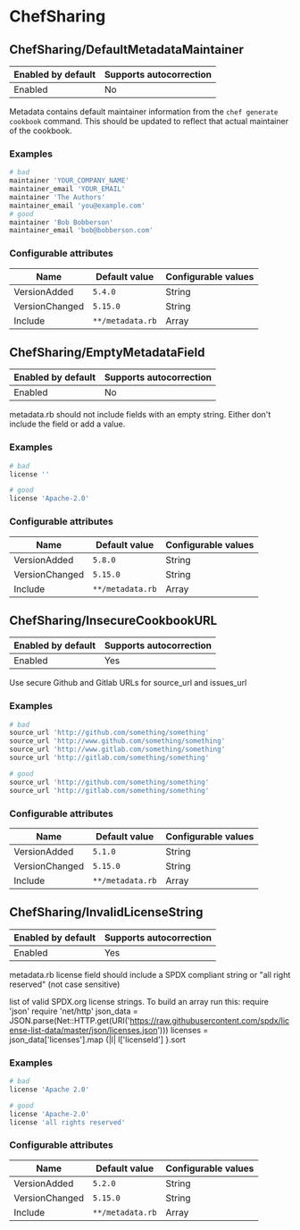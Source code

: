 # ChefSharing

## ChefSharing/DefaultMetadataMaintainer

Enabled by default | Supports autocorrection
--- | ---
Enabled | No

Metadata contains default maintainer information from the `chef generate cookbook` command. This should be updated to reflect that actual maintainer of the cookbook.

### Examples

```ruby
# bad
maintainer 'YOUR_COMPANY_NAME'
maintainer_email 'YOUR_EMAIL'
maintainer 'The Authors'
maintainer_email 'you@example.com'
# good
maintainer 'Bob Bobberson'
maintainer_email 'bob@bobberson.com'
```

### Configurable attributes

Name | Default value | Configurable values
--- | --- | ---
VersionAdded | `5.4.0` | String
VersionChanged | `5.15.0` | String
Include | `**/metadata.rb` | Array

## ChefSharing/EmptyMetadataField

Enabled by default | Supports autocorrection
--- | ---
Enabled | No

metadata.rb should not include fields with an empty string. Either don't include the field or add a value.

### Examples

```ruby
# bad
license ''

# good
license 'Apache-2.0'
```

### Configurable attributes

Name | Default value | Configurable values
--- | --- | ---
VersionAdded | `5.8.0` | String
VersionChanged | `5.15.0` | String
Include | `**/metadata.rb` | Array

## ChefSharing/InsecureCookbookURL

Enabled by default | Supports autocorrection
--- | ---
Enabled | Yes

Use secure Github and Gitlab URLs for source_url and issues_url

### Examples

```ruby
# bad
source_url 'http://github.com/something/something'
source_url 'http://www.github.com/something/something'
source_url 'http://www.gitlab.com/something/something'
source_url 'http://gitlab.com/something/something'

# good
source_url 'http://github.com/something/something'
source_url 'http://gitlab.com/something/something'
```

### Configurable attributes

Name | Default value | Configurable values
--- | --- | ---
VersionAdded | `5.1.0` | String
VersionChanged | `5.15.0` | String
Include | `**/metadata.rb` | Array

## ChefSharing/InvalidLicenseString

Enabled by default | Supports autocorrection
--- | ---
Enabled | Yes

metadata.rb license field should include a SPDX compliant string or "all right reserved" (not case sensitive)

list of valid SPDX.org license strings. To build an array run this:
require 'json'
require 'net/http'
json_data = JSON.parse(Net::HTTP.get(URI('https://raw.githubusercontent.com/spdx/license-list-data/master/json/licenses.json')))
licenses = json_data['licenses'].map {|l| l['licenseId'] }.sort

### Examples

```ruby
# bad
license 'Apache 2.0'

# good
license 'Apache-2.0'
license 'all rights reserved'
```

### Configurable attributes

Name | Default value | Configurable values
--- | --- | ---
VersionAdded | `5.2.0` | String
VersionChanged | `5.15.0` | String
Include | `**/metadata.rb` | Array
